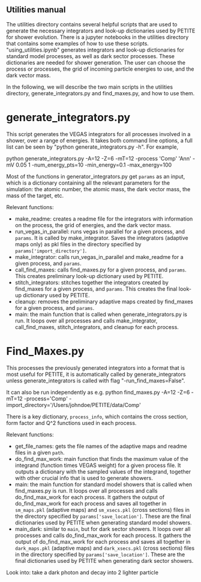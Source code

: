 ## Utilities manual
The utilities directory contains several helpful scripts that are used to generate the necessary integrators and look-up dictionaries used by PETITE for shower evolution. 
There is a jupyter notebooks in the utilities directory that contains some examples of how to use these scripts.
"using_utilities.ipynb" generates integrators and look-up dictionaries for standard model processes, as well as dark sector processes. 
These dictionaries are needed for shower generation.
The user can choose the process or processes, the grid of incoming particle energies to use, and the dark vector mass.

In the following, we will describe the two main scripts in the utilities directory, generate_integrators.py and find_maxes.py, and how to use them.

# generate_integrators.py  
This script generates the VEGAS integrators for all processes involved in a shower, over a range of energies. 
It takes both command line options, a full list can be seen by "python generate_integrators.py -h". 
For example,

python generate_integrators.py -A=12 -Z=6 -mT=12 -process 'Comp' 'Ann' -mV 0.05 1 -num_energy_pts=10 -min_energy=0.1 -max_energy=100

Most of the functions in generator_integrators.py get `params` as an input, which is a dictionary containing all the relevant parameters for the simulation: the atomic number, the atomic mass, the dark vector mass, the mass of the target, etc.

Relevant functions:
 - make_readme: creates a readme file for the integrators with information on the process, the grid of energies, and the dark vector mass.
 - run_vegas_in_parallel: runs vegas in parallel for a given process, and `params`. It is called by make_integrator. Saves the integrators (adaptive maps only) as pkl files in the directory specified by `params['import_directory']`.
 - make_integrator: calls run_vegas_in_parallel and make_readme for a given process, and `params`.
 - call_find_maxes: calls find_maxes.py for a given process, and `params`. This creates preliminary look-up dictionary used by PETITE.
 - stitch_integrators: stitches together the integrators created by find_maxes for a given process, and `params`. This creates the final look-up dictionary used by PETITE.
 - cleanup: removes the preliminary adaptive maps created by find_maxes for a given process, and `params`.
 - main: the main function that is called when generate_integrators.py is run. It loops over all processes and calls make_integrator, call_find_maxes, stitch_integrators, and cleanup for each process.


# Find_Maxes.py
This processes the previously generated integrators into a format that is most useful for PETITE, it is automatically called by generate_integrators unless generate_integrators is called with flag "-run_find_maxes=False".

It can also be run independently as e.g.
python find_maxes.py -A=12 -Z=6 -mT=12 -process='Comp' -import_directory='/Users/johndoe/PETITE/data/Comp'

There is a key dictionary, `process_info`, which contains the cross section, form factor and Q^2 functions used in each process.

Relevant functions:
- get_file_names: gets the file names of the adaptive maps and readme files in a given `path`.
- do_find_max_work: main function that finds the maximum value of the integrand (function times VEGAS weight) for a given process file. It outputs a dictionary with the sampled values of the integrand, together with other crucial info that is used to generate showers.
- main: the main function for standard model showers that is called when find_maxes.py is run. It loops over all processes and calls do_find_max_work for each process. It gathers the output of do_find_max_work for each process and saves all together in `sm_maps.pkl` (adaptive maps) and `sm_xsecs.pkl` (cross sections) files in the directory specified by `params['save_location']`. These are the final dictionaries used by PETITE when generating standard model showers.
- main_dark: similar to `main`, but for dark sector showers. It loops over all processes and calls do_find_max_work for each process. It gathers the output of do_find_max_work for each process and saves all together in `dark_maps.pkl` (adaptive maps) and `dark_xsecs.pkl` (cross sections) files in the directory specified by `params['save_location']`. These are the final dictionaries used by PETITE when generating dark sector showers.

Look into: take a dark photon and decay into 2 lighter particle